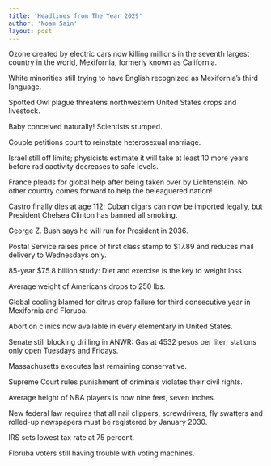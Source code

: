 ```yaml
---
title: 'Headlines from The Year 2029'
author: 'Noam Sain'
layout: post
---
```


Ozone created by electric cars now killing millions in the seventh largest country in the world, Mexifornia, formerly known as California.  
  
White minorities still trying to have English recognized as Mexifornia’s third language.

Spotted Owl plague threatens northwestern United States crops and livestock.

Baby conceived naturally! Scientists stumped.

Couple petitions court to reinstate heterosexual marriage.

Israel still off limits; physicists estimate it will take at least 10 more years before radioactivity decreases to safe levels.

France pleads for global help after being taken over by Lichtenstein. No other country comes forward to help the beleaguered nation!

Castro finally dies at age 112; Cuban cigars can now be imported legally, but President Chelsea Clinton has banned all smoking.

George Z. Bush says he will run for President in 2036.

Postal Service raises price of first class stamp to $17.89 and reduces mail delivery to Wednesdays only.

85-year $75.8 billion study: Diet and exercise is the key to weight loss.

Average weight of Americans drops to 250 lbs.

Global cooling blamed for citrus crop failure for third consecutive year in Mexifornia and Floruba.

Abortion clinics now available in every elementary in United States.

Senate still blocking drilling in ANWR: Gas at 4532 pesos per liter; stations only open Tuesdays and Fridays.

Massachusetts executes last remaining conservative.

Supreme Court rules punishment of criminals violates their civil rights.

Average height of NBA players is now nine feet, seven inches.

New federal law requires that all nail clippers, screwdrivers, fly swatters and rolled-up newspapers must be registered by January 2030.

IRS sets lowest tax rate at 75 percent.

Floruba voters still having trouble with voting machines.